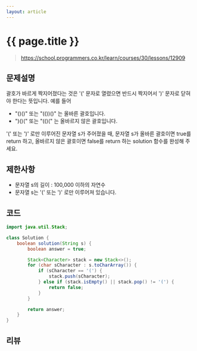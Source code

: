 ```yaml
---
layout: article
---
```


# {{ page.title }}

> https://school.programmers.co.kr/learn/courses/30/lessons/12909

## 문제설명

괄호가 바르게 짝지어졌다는 것은 '(' 문자로 열렸으면 반드시 짝지어서 ')' 문자로 닫혀야 한다는 뜻입니다. 예를 들어

- "()()" 또는 "(())()" 는 올바른 괄호입니다.
- ")()(" 또는 "(()(" 는 올바르지 않은 괄호입니다.

'(' 또는 ')' 로만 이루어진 문자열 s가 주어졌을 때, 문자열 s가 올바른 괄호이면 true를 return 하고, 올바르지 않은 괄호이면 false를 return 하는 solution 함수를 완성해 주세요.

## 제한사항

- 문자열 s의 길이 : 100,000 이하의 자연수
- 문자열 s는 '(' 또는 ')' 로만 이루어져 있습니다.


## 코드

```java
import java.util.Stack;

class Solution {
    boolean solution(String s) {
        boolean answer = true;

        Stack<Character> stack = new Stack<>();
        for (char sCharacter : s.toCharArray()) {
            if (sCharacter == '(') {
                stack.push(sCharacter);
            } else if (stack.isEmpty() || stack.pop() != '(') {
                return false;
            }
        }

        return answer;
    }
}
```

## 리뷰